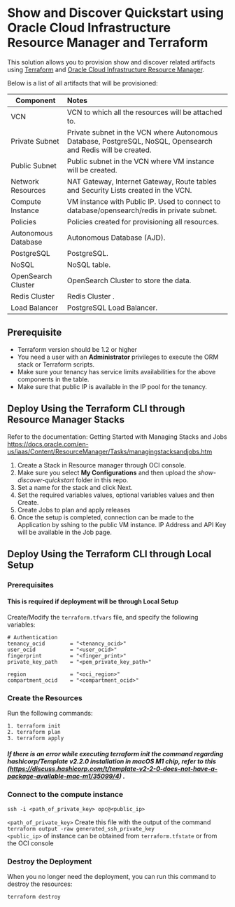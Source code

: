 # Show and Discover Quickstart using Oracle Cloud Infrastructure Resource Manager and Terraform 

This solution allows you to provision show and discover related artifacts using [Terraform](https://www.terraform.io/docs/providers/oci/index.html) and [Oracle Cloud Infrastructure Resource Manager](https://docs.cloud.oracle.com/en-us/iaas/Content/ResourceManager/Concepts/resourcemanager.htm).

Below is a list of all artifacts that will be provisioned:

| Component          | Notes         
|--------------------|:---------------
| VCN                | VCN to which all the resources will be attached to.
| Private Subnet     | Private subnet in the VCN where Autonomous Database, PostgreSQL, NoSQL, Opensearch and Redis will be created. 
| Public Subnet      | Public subnet in the VCN where VM instance will be created.
| Network Resources  | NAT Gateway, Internet Gateway, Route tables and Security Lists created in the VCN.  
| Compute Instance   | VM instance with Public IP. Used to connect to database/opensearch/redis in private subnet. 
| Policies           | Policies created for provisioning all resources.  
| Autonomous Database| Autonomous Database (AJD).
| PostgreSQL         | PostgreSQL.
| NoSQL              | NoSQL table.
| OpenSearch Cluster | OpenSearch Cluster to store the data.
| Redis Cluster      | Redis Cluster . 
| Load Balancer      | PostgreSQL Load Balancer.


## Prerequisite

- Terraform version should be 1.2 or higher
- You need a user with an **Administrator** privileges to execute the ORM stack or Terraform scripts.
- Make sure your tenancy has service limits availabilities for the above components in the table.
- Make sure that public IP is available in the IP pool for the tenancy. 

## Deploy Using the Terraform CLI through Resource Manager Stacks
 
 Refer to the documentation: Getting Started with Managing Stacks and Jobs  https://docs.oracle.com/en-us/iaas/Content/ResourceManager/Tasks/managingstacksandjobs.htm

1. Create a Stack in Resource manager through OCI console. 
2. Make sure you select **My Configurations** and then upload the *show-discover-quickstart* folder in this repo.
3. Set a name for the stack and click Next.
4. Set the required variables values, optional variables values and then Create.
5. Create Jobs to plan and apply releases
6. Once the setup is completed, connection can be made to the Application by sshing to the public VM instance. IP Address and API Key will be available in the Job page.

## Deploy Using the Terraform CLI through Local Setup

### Prerequisites

#### This is required if deployment will be through Local Setup

Create/Modify the `terraform.tfvars` file, and specify the following variables:

```
# Authentication
tenancy_ocid        = "<tenancy_ocid>"
user_ocid           = "<user_ocid>"
fingerprint         = "<finger_print>"
private_key_path    = "<pem_private_key_path>"

region              = "<oci_region>"
compartment_ocid    = "<compartment_ocid>"
```

### Create the Resources
Run the following commands:

    1. terraform init
    2. terraform plan
    3. terraform apply

 ##### If there is an error while executing terraform init the command regarding hashicorp/Template v2.2.0 installation in macOS M1 chip, refer to this (https://discuss.hashicorp.com/t/template-v2-2-0-does-not-have-a-package-available-mac-m1/35099/4) .


### Connect to the compute instance

```ssh -i <path_of_private_key> opc@<public_ip>```

```<path_of_private_key>``` Create this file with the output of the command ```terraform output -raw generated_ssh_private_key```  <br>
```<public_ip>``` of instance can be obtained from ```terraform.tfstate``` or from the OCI console

### Destroy the Deployment
When you no longer need the deployment, you can run this command to destroy the resources:

    terraform destroy

###
